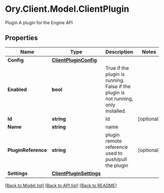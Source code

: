 # Ory.Client.Model.ClientPlugin
Plugin A plugin for the Engine API

## Properties

Name | Type | Description | Notes
------------ | ------------- | ------------- | -------------
**Config** | [**ClientPluginConfig**](ClientPluginConfig.md) |  | 
**Enabled** | **bool** | True if the plugin is running. False if the plugin is not running, only installed. | 
**Id** | **string** | Id | [optional] 
**Name** | **string** | name | 
**PluginReference** | **string** | plugin remote reference used to push/pull the plugin | [optional] 
**Settings** | [**ClientPluginSettings**](ClientPluginSettings.md) |  | 

[[Back to Model list]](../README.md#documentation-for-models) [[Back to API list]](../README.md#documentation-for-api-endpoints) [[Back to README]](../README.md)

